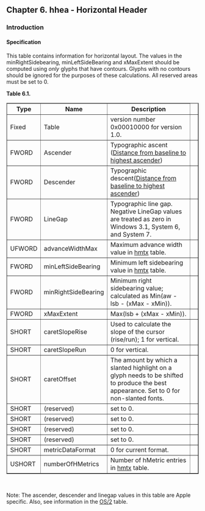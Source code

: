 <div xmlns="http://www.w3.org/1999/xhtml" class="chapter"><div class="titlepage"><div><div><h2 class="title"><a name="chapter.hhea"></a>Chapter 6. hhea - Horizontal Header</h2></div></div></div><div role="fragment" class="section"><div class="titlepage"><div><div><h3 class="title"><a name="idm516889451216"></a>Introduction</h3></div></div></div><div role="specification" class="section"><div class="titlepage"><div><div><h4 class="title"><a name="section.7.1.1"></a>Specification</h4></div></div></div><p>This table contains information for horizontal layout.
          The values in the minRightSidebearing, minLeftSideBearing
          and xMaxExtent should be computed using
          <span class="emphasis"><em>only</em></span> glyphs that have contours. Glyphs
          with no contours should be ignored for the purposes of these
          calculations. All reserved areas must be set to 0.</p><div class="table"><a name="idm516889448272"></a><p class="title"><strong>Table 6.1. </strong></p><div class="table-contents"><table class="table" border="1"><colgroup><col/><col/><col/><col/></colgroup><thead><tr><th>Type</th><th>Name</th><th>Description</th><td class="auto-generated"> </td></tr></thead><tbody><tr><td>Fixed</td><td>Table</td><td>version number 0x00010000 for version
              1.0.</td><td class="auto-generated"> </td></tr><tr><td>FWORD</td><td>Ascender</td><td>Typographic ascent (<a class="ulink" href="http://developer.apple.com/fonts/TTRefMan/RM06/Chap6hhea.html" target="_top">Distance
            from baseline to highest ascender</a>)</td><td class="auto-generated"> </td></tr><tr><td>FWORD</td><td>Descender</td><td>Typographic descent(<a class="ulink" href="http://developer.apple.com/fonts/TTRefMan/RM06/Chap6hhea.html" target="_top">Distance
            from baseline to highest ascender</a>)</td><td class="auto-generated"> </td></tr><tr><td>FWORD</td><td>LineGap</td><td>Typographic line gap. Negative LineGap values are
              treated as zero in Windows 3.1, System 6, and System
              7.</td><td class="auto-generated"> </td></tr><tr><td>UFWORD</td><td>advanceWidthMax</td><td>Maximum advance width value in
              <a class="link" href="chapter.hmtx.html" title="Chapter 7. hmtx - Horizontal Metrics">hmtx</a> table.</td><td class="auto-generated"> </td></tr><tr><td>FWORD</td><td>minLeftSideBearing</td><td>Minimum left sidebearing value in
              <a class="link" href="chapter.hmtx.html" title="Chapter 7. hmtx - Horizontal Metrics">hmtx</a> table.</td><td class="auto-generated"> </td></tr><tr><td>FWORD</td><td>minRightSideBearing</td><td>Minimum right sidebearing value; calculated
              as Min(aw - lsb - (xMax - xMin)).</td><td class="auto-generated"> </td></tr><tr><td>FWORD</td><td>xMaxExtent</td><td>Max(lsb + (xMax - xMin)).</td><td class="auto-generated"> </td></tr><tr><td>SHORT</td><td>caretSlopeRise</td><td>Used to calculate the slope of the cursor
              (rise/run); 1 for vertical.</td><td class="auto-generated"> </td></tr><tr><td>SHORT</td><td>caretSlopeRun</td><td>0 for vertical.</td><td class="auto-generated"> </td></tr><tr><td>SHORT</td><td>caretOffset</td><td>The amount by which a slanted highlight on a
              glyph needs to be shifted to produce the best
              appearance. Set to 0 for non-slanted
              fonts.</td><td class="auto-generated"> </td></tr><tr><td>SHORT</td><td>(reserved)</td><td>set to 0.</td><td class="auto-generated"> </td></tr><tr><td>SHORT</td><td>(reserved)</td><td>set to 0.</td><td class="auto-generated"> </td></tr><tr><td>SHORT</td><td>(reserved)</td><td>set to 0.</td><td class="auto-generated"> </td></tr><tr><td>SHORT</td><td>(reserved)</td><td>set to 0.</td><td class="auto-generated"> </td></tr><tr><td>SHORT</td><td>metricDataFormat</td><td>0 for current format.</td><td class="auto-generated"> </td></tr><tr><td>USHORT</td><td>numberOfHMetrics</td><td>Number of hMetric entries in
              <a class="link" href="chapter.hmtx.html" title="Chapter 7. hmtx - Horizontal Metrics">hmtx</a> table.</td><td class="auto-generated"> </td></tr></tbody></table></div></div><br class="table-break"/><p>Note: The ascender, descender and linegap values in this
	  table are Apple specific. Also, see information in the
	  <a class="link" href="chapter.OS2.html" title="Chapter 10. OS/2 - OS/2 and Windows Metrics">OS/2</a> table.</p></div></div></div>